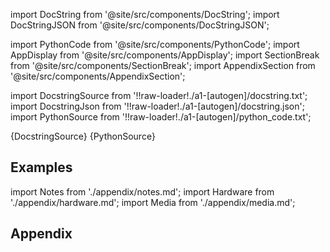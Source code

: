
[//]: # (Custom component imports)

import DocString from '@site/src/components/DocString';
import DocStringJSON from '@site/src/components/DocStringJSON';

import PythonCode from '@site/src/components/PythonCode';
import AppDisplay from '@site/src/components/AppDisplay';
import SectionBreak from '@site/src/components/SectionBreak';
import AppendixSection from '@site/src/components/AppendixSection';

[//]: # (Docstring)

import DocstringSource from '!!raw-loader!./a1-[autogen]/docstring.txt';
import DocstringJson from '!!raw-loader!./a1-[autogen]/docstring.json';
import PythonSource from '!!raw-loader!./a1-[autogen]/python_code.txt';

<DocString>{DocstringSource}</DocString>
<DocStringJSON data={DocstringJson} />
<PythonCode GLink='EXTRACTORS/DEBUGGING/DC_CONTENT_TYPE/DC_CONTENT_TYPE.py'>{PythonSource}</PythonCode>

<SectionBreak />

    

[//]: # (Examples)

## Examples

<AppDisplay 
  GLink='EXTRACTORS/DEBUGGING/DC_CONTENT_TYPE'
  nodeLabel='DC_CONTENT_TYPE'>
</AppDisplay>

<SectionBreak />

    

[//]: # (Appendix)

import Notes from './appendix/notes.md';
import Hardware from './appendix/hardware.md';
import Media from './appendix/media.md';

## Appendix

<AppendixSection index={0} folderPath='nodes/EXTRACTORS/DEBUGGING/DC_CONTENT_TYPE/appendix/'><Notes /></AppendixSection>
<AppendixSection index={1} folderPath='nodes/EXTRACTORS/DEBUGGING/DC_CONTENT_TYPE/appendix/'><Hardware /></AppendixSection>
<AppendixSection index={2} folderPath='nodes/EXTRACTORS/DEBUGGING/DC_CONTENT_TYPE/appendix/'><Media /></AppendixSection>


